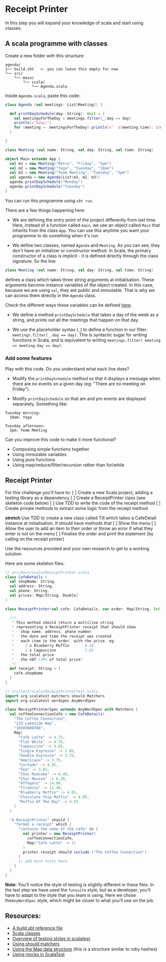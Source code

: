 # Receipt Printer

In this step you will expand your knowledge of scala and start using classes.

## A scala programme with classes

Create a new folder with this structure:
```
agenda/
├── build.sbt   <- you can leave this empty for now
└── src/
    └── main/
        └── scala/
            └── Agenda.scala
```

Inside `Agenda.scala`, paste this code:
```scala
class Agenda (val meetings: List[Meeting]) {

  def printDaySchedule(day: String): Unit = {
    val meetingsForTheDay = meetings.filter(_.day == day)
    println(s"$day:")
    for (meeting <- meetingsForTheDay) println(s"  ${meeting.time}: ${meeting.name}")
  }

}

class Meeting (val name: String, val day: String, val time: String)

object Main extends App {
  val m1 = new Meeting("Retro", "Friday", "5pm")
  val m2 = new Meeting("Yoga", "Tuesday", "10am")
  val m3 = new Meeting("Team Meeting", "Tuesday", "3pm")
  val agenda = new Agenda(List(m1, m2, m3))
  agenda.printDaySchedule("Monday")
  agenda.printDaySchedule("Tuesday")
}
```

You can run this programme using `sbt run`.

There are a few things happening here:

* We are defining the entry point of the project differently from last time. Here, instead of a function called `main`, we use an object called `Main` that inherits from the class `App`. You can use this anytime you want your programme to do something when it's run.

* We define two classes, named `Agenda` and `Meeting`. As you can see, they don't have an initializer or constructor method. In Scala, the primary constructor of a class is implicit - it is defined directly through the class signature. So the line

```scala
class Meeting (val name: String, val day: String, val time: String)
```
defines a class which takes three string arguments at initialisation. These arguments become instance variables of the object created. In this case, because we are using `val`, they are public and immutable. That is why we can access them directly in the `Agenda` class.

Check the different ways these variables can be defined [here](https://docs.scala-lang.org/cheatsheets/index.html#object_orientation).


* We define a method `printDaySchedule` that takes a day of the week as a string, and prints out all the meetings that happen on that day.

* We use the placeholder syntax (`_`) to define a function in our filter: `meetings.filter(_.day == day)`. This is syntactic sugar for writing functions in Scala, and is equivalent to writing `meetings.filter( meeting => meeting.day == day)`.


### Add some features

Play with this code. Do you understand what each line does?
* Modify the `printDaySchedule` method so that it displays a message when there are no events on a given day (eg: "There are no meeting on Friday").

* Modify `printDaySchedule` so that am and pm events are displayed separately. Something like:
```
Tuesday morning:
  10am: Yoga

Tuesday afternoon:
  3pm: Team Meeting
```

Can you improve this code to make it more functional?
* Composing simple functions together
* Using immutable variables
* Using pure functions
* Using map/reduce/filter/recursion rather than for/while


## Receipt Printer

For this challenge you'll have to:
[ ] Create a new Scala project, adding a testing library as a dependency
[ ] Create a ReceiptPrinter class (see skeleton code below)
[ ] Use TDD to write the code of the receipt method
[ ] Create private methods to extract some logic from the receipt method

**stretch**
Use TDD to create a new class called Till which takes a CafeDetail instance at initialisation.
It should have methods that
[ ] Show the menu
[ ] Allow the user to add an item to their order or throw an error if what they enter is not on the menu
[ ] Finalise the order and print the statement (by calling on the receipt printer)

Use the resources provided and your own research to get to a working solution.

Here are some skeleton files:
```scala
// src/main/scala/ReceiptPrinter.scala
class CafeDetails (
  val shopName: String,
  val address: String,
  val phone: String,
  val prices: Map[String, Double]
)

class ReceiptPrinter(val cafe: CafeDetails, var order: Map[String, Int] = Map()) {

  /**
   * This method should return a multiline string
   * representing a ReceiptPrinter receipt that should show
   * - shop name, address, phone number
   * - the date and time the receipt was created
   * - each item in the order, with the price. eg:
   *     2 x Blueberry Muffin       8.10
   *     1 x Cappuccino             3.85
   * - the total price
   * - the VAT (20% of total price)
   */
  def receipt: String = {
    cafe.shopName
  }
}
```

```scala
// src/test/scala/ReceiptPrinterTest.scala
import org.scalatest.matchers.should.Matchers
import org.scalatest.wordspec.AnyWordSpec

class ReceiptPrinterSpec extends AnyWordSpec with Matchers {
  val coffeeConnectionCafe = new CafeDetails(
    "The Coffee Connection",
    "123 Lakeside Way",
    "16503600708",
    Map(
      "Cafe Latte" -> 4.75,
      "Flat White" -> 4.75,
      "Cappuccino" -> 3.85,
      "Single Espresso" -> 2.05,
      "Double Espresso" -> 3.75,
      "Americano" -> 3.75,
      "Cortado" -> 4.55,
      "Tea" -> 3.65,
      "Choc Mudcake" -> 6.40,
      "Choc Mousse" -> 8.20,
      "Affogato" -> 14.80,
      "Tiramisu" -> 11.40,
      "Blueberry Muffin" -> 4.05,
      "Chocolate Chip Muffin" -> 4.05,
      "Muffin Of The Day" -> 4.55
    )
  )

  "A ReceiptPrinter" should {
    "format a receipt" which {
      "contains the name of the cafe" in {
        val printer = new ReceiptPrinter(
          coffeeConnectionCafe,
          Map("Cafe Latte" -> 1)
        )
        printer.receipt should include ("The Coffee Connection")
      }
      // add more tests here.
    }
  }
}
```

**Note:** You'll notice the style of testing is slightly different in these files. In the last step we have used the `funsuite` style, but as a developer, you'll have to adapt to the style that you team is using. Here we chose the`AnyWordSpec` style, which might be closer to what you'll use on the job.

## Resources:

* [A build.sbt reference file](https://github.com/scala/hello-world.g8/blob/main/src/main/g8/build.sbt)
* [Scala classes](https://docs.scala-lang.org/tour/classes.html)
* [Overview of testing styles in scalatest](https://www.scalatest.org/user_guide/selecting_a_style).
* [Using should matchers](https://www.scalatest.org/user_guide/using_matchers)
* [Using the Map data structure](https://docs.scala-lang.org/overviews/collections/maps.html#operations-in-class-map) (this is a structure similar to ruby hashes)
* [Using mocks in ScalaTest](https://www.scalatest.org/user_guide/testing_with_mock_objects)
